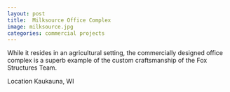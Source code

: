 ```yaml
---
layout: post
title:  Milksource Office Complex
image: milksource.jpg
categories: commercial projects
---
```


While it resides in an agricultural setting, the commercially designed office complex is a superb example of the custom craftsmanship of the Fox Structures Team.

Location
Kaukauna, WI